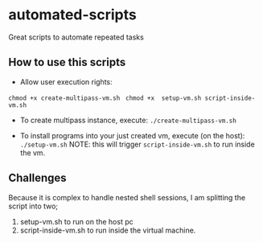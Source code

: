 # automated-scripts
Great scripts to automate repeated tasks

## How to use this scripts
- Allow user execution rights:

``` chmod +x create-multipass-vm.sh ```
``` chmod +x  setup-vm.sh script-inside-vm.sh```

- To create multipass instance, execute:
``` ./create-multipass-vm.sh ```

- To install programs into your just created vm, execute (on the host):
``` ./setup-vm.sh ```
NOTE: this will trigger `script-inside-vm.sh` to run inside the vm.


## Challenges
Because it is complex to handle nested shell sessions, I am splitting the script into two; 
1. setup-vm.sh to run on the host  pc
2. script-inside-vm.sh to run inside the virtual machine.
